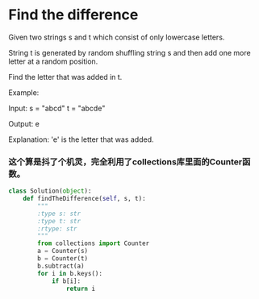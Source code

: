 # Find the difference

Given two strings s and t which consist of only lowercase letters.

String t is generated by random shuffling string s and then add one more letter at a random position.

Find the letter that was added in t.

Example:

Input:
s = "abcd"
t = "abcde"

Output:
e

Explanation:
'e' is the letter that was added.

### 这个算是抖了个机灵，完全利用了collections库里面的Counter函数。

```python
class Solution(object):
    def findTheDifference(self, s, t):
        """
        :type s: str
        :type t: str
        :rtype: str
        """
        from collections import Counter
        a = Counter(s)
        b = Counter(t)
        b.subtract(a)
        for i in b.keys():
            if b[i]:
                return i

```

